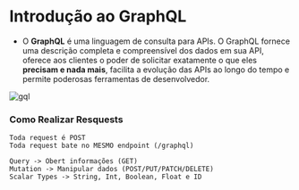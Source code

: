 # Introdução ao GraphQL

- O **GraphQL** é uma linguagem de consulta para APIs. O GraphQL fornece uma descrição completa e compreensível dos dados em sua API, oferece aos clientes o poder de solicitar exatamente o que eles **precisam e nada mais**, facilita a evolução das APIs ao longo do tempo e permite poderosas ferramentas de desenvolvedor.

![gql](https://user-images.githubusercontent.com/60434681/83362785-4e13c200-a36a-11ea-8d12-7ccd2acf7fcd.png)



### Como Realizar Resquests
```
Toda request é POST
Toda request bate no MESMO endpoint (/graphql)

Query -> Obert informações (GET)
Mutation -> Manipular dados (POST/PUT/PATCH/DELETE)
Scalar Types -> String, Int, Boolean, Float e ID
```
